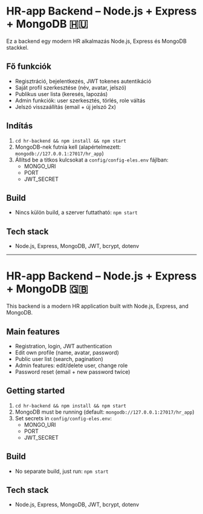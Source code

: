 # HR-app Backend – Node.js + Express + MongoDB 🇭🇺

Ez a backend egy modern HR alkalmazás Node.js, Express és MongoDB stackkel.

## Fő funkciók

- Regisztráció, bejelentkezés, JWT tokenes autentikáció
- Saját profil szerkesztése (név, avatar, jelszó)
- Publikus user lista (keresés, lapozás)
- Admin funkciók: user szerkesztés, törlés, role váltás
- Jelszó visszaállítás (email + új jelszó 2x)

## Indítás

1. `cd hr-backend && npm install && npm start`
2. MongoDB-nek futnia kell (alapértelmezett: `mongodb://127.0.0.1:27017/hr_app`)
3. Állítsd be a titkos kulcsokat a `config/config-eles.env` fájlban:
   - MONGO_URI
   - PORT
   - JWT_SECRET

## Build

- Nincs külön build, a szerver futtatható: `npm start`

## Tech stack

- Node.js, Express, MongoDB, JWT, bcrypt, dotenv

---

# HR-app Backend – Node.js + Express + MongoDB 🇬🇧

This backend is a modern HR application built with Node.js, Express, and MongoDB.

## Main features

- Registration, login, JWT authentication
- Edit own profile (name, avatar, password)
- Public user list (search, pagination)
- Admin features: edit/delete user, change role
- Password reset (email + new password twice)

## Getting started

1. `cd hr-backend && npm install && npm start`
2. MongoDB must be running (default: `mongodb://127.0.0.1:27017/hr_app`)
3. Set secrets in `config/config-eles.env`:
   - MONGO_URI
   - PORT
   - JWT_SECRET

## Build

- No separate build, just run: `npm start`

## Tech stack

- Node.js, Express, MongoDB, JWT, bcrypt, dotenv
